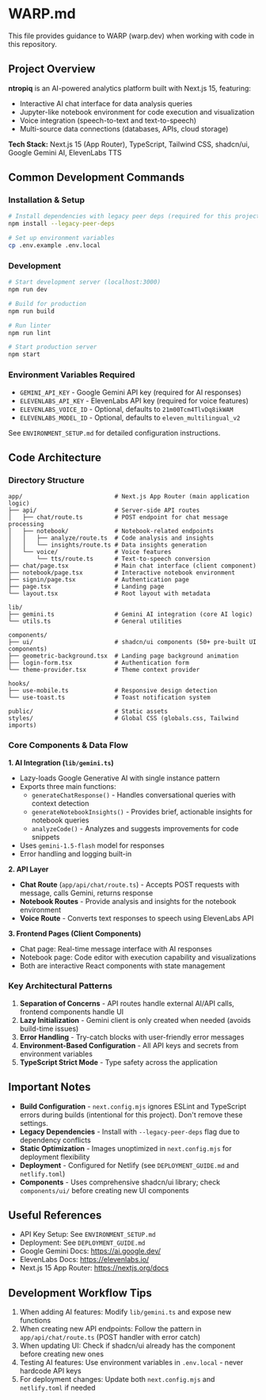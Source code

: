 # WARP.md

This file provides guidance to WARP (warp.dev) when working with code in this repository.

## Project Overview

**ntropiq** is an AI-powered analytics platform built with Next.js 15, featuring:
- Interactive AI chat interface for data analysis queries
- Jupyter-like notebook environment for code execution and visualization
- Voice integration (speech-to-text and text-to-speech)
- Multi-source data connections (databases, APIs, cloud storage)

**Tech Stack:** Next.js 15 (App Router), TypeScript, Tailwind CSS, shadcn/ui, Google Gemini AI, ElevenLabs TTS

## Common Development Commands

### Installation & Setup
```bash
# Install dependencies with legacy peer deps (required for this project)
npm install --legacy-peer-deps

# Set up environment variables
cp .env.example .env.local
```

### Development
```bash
# Start development server (localhost:3000)
npm run dev

# Build for production
npm run build

# Run linter
npm run lint

# Start production server
npm start
```

### Environment Variables Required
- `GEMINI_API_KEY` - Google Gemini API key (required for AI responses)
- `ELEVENLABS_API_KEY` - ElevenLabs API key (required for voice features)
- `ELEVENLABS_VOICE_ID` - Optional, defaults to `21m00Tcm4TlvDq8ikWAM`
- `ELEVENLABS_MODEL_ID` - Optional, defaults to `eleven_multilingual_v2`

See `ENVIRONMENT_SETUP.md` for detailed configuration instructions.

## Code Architecture

### Directory Structure
```
app/                          # Next.js App Router (main application logic)
├── api/                      # Server-side API routes
│   ├── chat/route.ts         # POST endpoint for chat message processing
│   ├── notebook/             # Notebook-related endpoints
│   │   ├── analyze/route.ts  # Code analysis and insights
│   │   └── insights/route.ts # Data insights generation
│   └── voice/                # Voice features
│       └── tts/route.ts      # Text-to-speech conversion
├── chat/page.tsx             # Main chat interface (client component)
├── notebook/page.tsx         # Interactive notebook environment
├── signin/page.tsx           # Authentication page
├── page.tsx                  # Landing page
└── layout.tsx                # Root layout with metadata

lib/
├── gemini.ts                 # Gemini AI integration (core AI logic)
└── utils.ts                  # General utilities

components/
├── ui/                       # shadcn/ui components (50+ pre-built UI components)
├── geometric-background.tsx  # Landing page background animation
├── login-form.tsx            # Authentication form
└── theme-provider.tsx        # Theme context provider

hooks/
├── use-mobile.ts             # Responsive design detection
└── use-toast.ts              # Toast notification system

public/                       # Static assets
styles/                       # Global CSS (globals.css, Tailwind imports)
```

### Core Components & Data Flow

**1. AI Integration (`lib/gemini.ts`)**
- Lazy-loads Google Generative AI with single instance pattern
- Exports three main functions:
  - `generateChatResponse()` - Handles conversational queries with context detection
  - `generateNotebookInsights()` - Provides brief, actionable insights for notebook queries
  - `analyzeCode()` - Analyzes and suggests improvements for code snippets
- Uses `gemini-1.5-flash` model for responses
- Error handling and logging built-in

**2. API Layer**
- **Chat Route** (`app/api/chat/route.ts`) - Accepts POST requests with message, calls Gemini, returns response
- **Notebook Routes** - Provide analysis and insights for the notebook environment
- **Voice Route** - Converts text responses to speech using ElevenLabs API

**3. Frontend Pages (Client Components)**
- Chat page: Real-time message interface with AI responses
- Notebook page: Code editor with execution capability and visualizations
- Both are interactive React components with state management

### Key Architectural Patterns

1. **Separation of Concerns** - API routes handle external AI/API calls, frontend components handle UI
2. **Lazy Initialization** - Gemini client is only created when needed (avoids build-time issues)
3. **Error Handling** - Try-catch blocks with user-friendly error messages
4. **Environment-Based Configuration** - All API keys and secrets from environment variables
5. **TypeScript Strict Mode** - Type safety across the application

## Important Notes

- **Build Configuration** - `next.config.mjs` ignores ESLint and TypeScript errors during builds (intentional for this project). Don't remove these settings.
- **Legacy Dependencies** - Install with `--legacy-peer-deps` flag due to dependency conflicts
- **Static Optimization** - Images unoptimized in `next.config.mjs` for deployment flexibility
- **Deployment** - Configured for Netlify (see `DEPLOYMENT_GUIDE.md` and `netlify.toml`)
- **Components** - Uses comprehensive shadcn/ui library; check `components/ui/` before creating new UI components

## Useful References

- API Key Setup: See `ENVIRONMENT_SETUP.md`
- Deployment: See `DEPLOYMENT_GUIDE.md`
- Google Gemini Docs: https://ai.google.dev/
- ElevenLabs Docs: https://elevenlabs.io/
- Next.js 15 App Router: https://nextjs.org/docs

## Development Workflow Tips

1. When adding AI features: Modify `lib/gemini.ts` and expose new functions
2. When creating new API endpoints: Follow the pattern in `app/api/chat/route.ts` (POST handler with error catch)
3. When updating UI: Check if shadcn/ui already has the component before creating new ones
4. Testing AI features: Use environment variables in `.env.local` - never hardcode API keys
5. For deployment changes: Update both `next.config.mjs` and `netlify.toml` if needed
